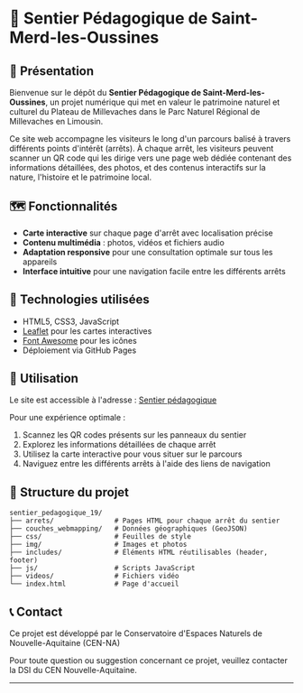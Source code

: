 # 🌿 Sentier Pédagogique de Saint-Merd-les-Oussines

## 📍 Présentation

Bienvenue sur le dépôt du **Sentier Pédagogique de Saint-Merd-les-Oussines**, un projet numérique qui met en valeur le patrimoine naturel et culturel du Plateau de Millevaches dans le Parc Naturel Régional de Millevaches en Limousin.

Ce site web accompagne les visiteurs le long d'un parcours balisé à travers différents points d'intérêt (arrêts). À chaque arrêt, les visiteurs peuvent scanner un QR code qui les dirige vers une page web dédiée contenant des informations détaillées, des photos, et des contenus interactifs sur la nature, l'histoire et le patrimoine local.

## 🗺️ Fonctionnalités

- **Carte interactive** sur chaque page d'arrêt avec localisation précise
- **Contenu multimédia** : photos, vidéos et fichiers audio
- **Adaptation responsive** pour une consultation optimale sur tous les appareils
- **Interface intuitive** pour une navigation facile entre les différents arrêts

## 🔧 Technologies utilisées

- HTML5, CSS3, JavaScript
- [Leaflet](https://leafletjs.com/) pour les cartes interactives
- [Font Awesome](https://fontawesome.com/) pour les icônes
- Déploiement via GitHub Pages

## 📱 Utilisation

Le site est accessible à l'adresse : [Sentier pédagogique](https://sentier-interpretation-au-coeur-du-plateau.cen-nouvelle-aquitaine.com)

Pour une expérience optimale :
1. Scannez les QR codes présents sur les panneaux du sentier
2. Explorez les informations détaillées de chaque arrêt
3. Utilisez la carte interactive pour vous situer sur le parcours
4. Naviguez entre les différents arrêts à l'aide des liens de navigation

## 🌳 Structure du projet

```
sentier_pedagogique_19/
├── arrets/               # Pages HTML pour chaque arrêt du sentier
├── couches_webmapping/   # Données géographiques (GeoJSON)
├── css/                  # Feuilles de style
├── img/                  # Images et photos
├── includes/             # Éléments HTML réutilisables (header, footer)
├── js/                   # Scripts JavaScript
├── videos/               # Fichiers vidéo
└── index.html            # Page d'accueil
```

## 📞 Contact

Ce projet est développé par le Conservatoire d'Espaces Naturels de Nouvelle-Aquitaine (CEN-NA)

Pour toute question ou suggestion concernant ce projet, veuillez contacter la DSI du CEN Nouvelle-Aquitaine.

---

